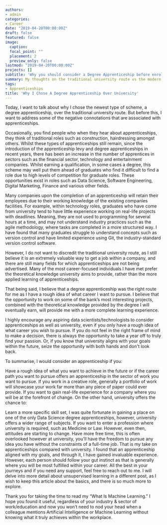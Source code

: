 ```yaml
---
authors:
- admin
categories:
- Career
date: "2019-04-20T00:00:00Z"
draft: false
featured: false
image:
  caption: 
  focal_point: ""
  placement: 2
  preview_only: false
lastmod: "2019-04-20T00:00:00Z"
projects: []
subtitle: 'Why you should consider a Degree Apprenticeship before enrolling into University.'
summary: My thoughts on the traditional university route vs the modern degree apprenticeship path.
tags:
- Apprenticeships
title: 'Why I Chose A Degree Apprenticeship Over University'
---
```


Today, I want to talk about why I chose the newest type of scheme, a degree apprenticeship, over the traditional university route. But before this, I want to address some of the negative connotations that are associated with apprenticeships.

Occasionally, you find people who when they hear about apprenticeships, they think of traditional roles such as construction, hairdressing amongst others. Whilst these types of apprenticeships still remain, since the introduction of the apprenticeship levy and degree apprenticeships in recent years, there has been an increase in the number of apprentices in sectors such as the financial sector, technology and entertainment companies. Whilst earning a qualification, in some cases a degree, this scheme may well put them ahead of graduates who find it difficult to find a role due to high levels of competition for graduate roles. These opportunities exist in roles such as Data Science, Software Engineering, Digital Marketing, Finance and various other fields.


Many companies upon the completion of an apprenticeship will retain their employees due to their working knowledge of the existing companies facilities. For example, within technology roles, graduates who have come from university tend to have little experience working on real-life projects with deadlines. Meaning, they are not used to programming for several hours at a time, and may not understand industry practices such as the agile methodology, where tasks are completed in a more structured way. I have found that many graduates struggle to understand concepts such as version control and have limited experience using Git, the industry-standard version control software.

However, I do not want to discredit the traditional university route, as I still believe it is an extremely valuable way to get a job within a company, and there are still many fields for which apprenticeships are not being advertised. Many of the most career-focused individuals I have met prefer the theoretical knowledge university aims to provide, rather than the more applied learning of apprenticeships.

That being said, I believe that a degree apprenticeship was the right route for me as I have a rough idea of what career I want to pursue. I believe that the opportunity to work on some of the bank’s most interesting projects, combined with the theoretical knowledge provided by the degree I will eventually earn, will provide me with a more complete learning experience.

I highly encourage any aspiring data scientists/technologists to consider apprenticeships as well as university, even if you only have a rough idea of what career you wish to pursue. If you do not feel in the right frame of mind to make a decision, there is always the opportunity to take a year off to truly find your passion. Or, if you know that university aligns with your goals within the future, seize the opportunity with both hands and don't look back.

To summarise, I would consider an apprenticeship if you:

Have a rough idea of what you want to achieve in the future or if the career path you want to pursue offers an apprenticeship in the sector of work you want to pursue.
If you work in a creative role, generally a portfolio of work will showcase your work far more than any piece of paper could ever provide.
If you want to gain real-life experience for a company where you will be at the forefront of change.
On the other hand, university offers the chance to:

Learn a more specific skill set, I was quite fortunate in gaining a place on one of the only Data Science degree apprenticeships, however, university offers a wider range of subjects.
If you want to enter a profession where university is required, such as Medicine or Law. However, even then, attitudes are starting to change.
Have more free time, this is often overlooked however at university, you'll have the freedom to pursue any idea you have without the constraints of a full-time job.
That is my take on apprenticeships compared with university. I found that an apprenticeship aligned with my goals, and through it, I have gained invaluable experience. However, each person should follow your gut instinct as that is generally where you will be most fulfilled within your career. All the best in your journeys and if you need any support, feel free to reach out to me.
I will delve into more detail about unsupervised learning in a different post, as I wish to keep this article about the basics, and there is so much more to explore.

Thank you for taking the time to read my “What Is Machine Learning.” I hope you found it useful, regardless of your industry & sector of work/education and now you won’t need to nod your head when a colleague mentions Artificial Intelligence or Machine Learning without knowing what it truly achieves within the workplace.